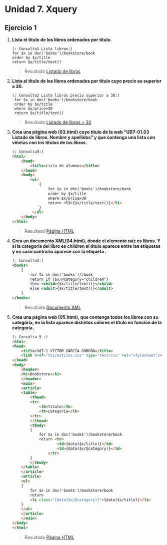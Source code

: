 # Unidad 7. Xquery
## Ejercicio 1

1. **Lista el título de los libros ordenados por título.**
    ```xq
    (: Consulta1 Lista libros:)
    for $x in doc('books')/bookstore/book
    order by $x/title
    return $x/title/text()
    ```
    > Resultado [Listado de libros](resultado01.txt)
2. **Lista el título de los libros ordenados por título cuyo precio es superior a 30.**
   ```xq
   (: Consulta2 Lista libros precio superior a 30:)
    for $x in doc('books')/bookstore/book
    order by $x/title
    where $x/price>30
    return $x/title/text()
   ```
   > Resultado [Listado de libros > 30](resultado02.txt)
3. **Crea una página web (03.html) cuyo título de la web “UD7-01.03 Listado de libros. Nombre y
apellidos” y que contenga una lista con viñetas con los títulos de los libros.**
    ```html
    (: Consulta3:)
    <html>
        <head>
            <title>Lista de alumnos</title>
        </head>
        <body>
            <ul>
                {
                    for $x in doc('books')/bookstore/book
                    order by $x/title
                    where $x/price>30
                    return <li>{$x/title/text()}</li>
                }
             </ul>
        </body>
    </html>
    ```
    > Resultado [Página HTML](resultado03.html)
4. **Crea un documento XML(04.html), donde el elemento raíz es libros. Y si la categoría del libro es
children el título aparece entre las etiquetas <children> y en caso contrario aparece con la etiqueta
<adult>.**
    ```xml
    (: Consulta4:)
    <books>
        {
            for $x in doc('books')//book
            return if ($x/@category="children")
            then <child>{$x/title/text()}</child>
            else <adult>{$x/title/text()}</adult>
        }
    </books>
    ```
    > Resultado [Documento XML](resultado04.xml)
5. **Crea una página web (05.html), que contenga todos los libros con su categoría, en la lista aparece 
distintos colores el título en función de la categoría.**
    ```html
    (: Consulta 5 :)
    <html>
    <head>
        <title>Ud7-1 VÍCTOR GARCÍA GORDÓN</title>
        <link href="css/estilos.css" type="text/css" rel="stylesheet"/>
    </head>
    <body>
        <header>
        <h1>Bookstore</h1>
        </header>
        <main>
        <article>
        <table>
            <thead>
            <tr>
                <th>Título</th>
                <th>Categoría</th>
            </tr>
            </thead>
            <tbody>
            {
                for $x in doc('books')/bookstore/book
                return <tr>
                        <td>{data($x/title)}</td>
                        <td>{data($x/@category)}</td>
                    </tr>
            }
            </tbody>
        </table>
        </article>
        <article>
        <ul>
        {
            for $x in doc('books')/bookstore/book
            return
            <li class="{data($x/@category)}">{data($x/title)}</li>
        }
        </ul>
        </article>
        </main>    
    </body>
    </html>
    ```
    > Resultado [Página HTML](resultado05.html)
